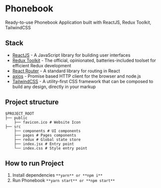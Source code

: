 # Phonebook

Ready-to-use Phonebook Application built with ReactJS, Redux Toolkit,
TailwindCSS

## Stack

- [ReactJS](https://reactjs.org/) - A JavaScript library for building user
  interfaces
- [Redux Toolkit](https://redux-toolkit.js.org/) - The official, opinionated,
  batteries-included toolset for efficient Redux development
- [React Router](https://reactrouter.com/en/main) - A standard library for
  routing in React
- [axios](https://axios-http.com/) - Promise based HTTP client for the browser
  and node.js
- [TailwindCSS](https://tailwindcss.com/) - A utility-first CSS framework that
  can be composed to build any design, directly in your markup

## Project structure
```
$PROJECT_ROOT     
├── public
    ├── favicon.ico # Website Icon
├── src
    ├── components # UI components
    ├── pages # Pages components
    ├── redux # Global state store
    ├── index.jsx # Entry point
    └── index.css # Style entry point
```

## How to run Project
1. Install dependencies
`**yarn** or **npm i**`
2. Run Phonebook
`**yarn start** or **npm start**`